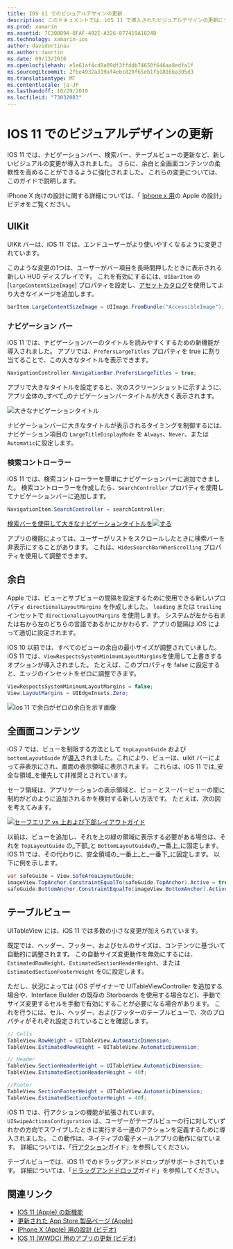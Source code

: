 ```yaml
---
title: IOS 11 でのビジュアルデザインの更新
description: このドキュメントでは、iOS 11 で導入されたビジュアルデザインの更新について説明します。 ナビゲーションバー、検索コントローラー、余白、全画面コンテンツ、およびテーブルビューの変更について説明します。
ms.prod: xamarin
ms.assetid: 7C300B94-0FAF-492E-A326-877419A1824B
ms.technology: xamarin-ios
author: davidortinau
ms.author: daortin
ms.date: 09/13/2016
ms.openlocfilehash: e5a61af4cd8a09df3ffddb74658f646aa8edfa1f
ms.sourcegitcommit: 2fbe4932a319af4ebc829f65eb1fb1816ba305d3
ms.translationtype: MT
ms.contentlocale: ja-JP
ms.lasthandoff: 10/29/2019
ms.locfileid: "73032083"
---
```

# <a name="visual-design-updates-in-ios-11"></a>IOS 11 でのビジュアルデザインの更新

IOS 11 では、ナビゲーションバー、検索バー、テーブルビューの更新など、新しいビジュアルの変更が導入されました。 さらに、余白と全画面コンテンツの柔軟性を高めることができるように強化されました。 これらの変更については、このガイドで説明します。 

IPhone X 向けの設計に関する詳細については、「 [Iphone x 用](https://developer.apple.com/videos/play/fall2017/801/)の Apple の設計」ビデオをご覧ください。

## <a name="uikit"></a>UIKit

UIKit バーは、iOS 11 では、エンドユーザーがより使いやすくなるように変更されています。

このような変更の1つは、ユーザーがバー項目を長時間押したときに表示される新しい HUD ディスプレイです。 これを有効にするには、`UIBarItem` の [`largeContentSizeImage`] プロパティを設定し、[アセットカタログ](~/ios/app-fundamentals/images-icons/displaying-an-image.md)を使用してより大きなイメージを追加します。

```csharp
barItem.LargeContentSizeImage = UIImage.FromBundle("AccessibleImage");
```

### <a name="navigation-bar"></a>ナビゲーション バー
iOS 11 では、ナビゲーションバーのタイトルを読みやすくするための新機能が導入されました。 アプリでは、`PrefersLargeTitles` プロパティを true に割り当てることで、この大きなタイトルを表示できます。

```csharp
NavigationController.NavigationBar.PrefersLargeTitles = true;
```

アプリで大きなタイトルを設定すると、次のスクリーンショットに示すように、アプリ全体の_すべて_のナビゲーションバータイトルが大きく表示されます。

![大きなナビゲーションタイトル](visual-design-images/image7.png)

ナビゲーションバーに大きなタイトルが表示されるタイミングを制御するには、ナビゲーション項目の `LargeTitleDisplayMode` を `Always`、`Never`、または `Automatic`に設定します。

### <a name="search-controller"></a>検索コントローラー

iOS 11 では、検索コントローラーを簡単にナビゲーションバーに追加できました。 検索コントローラーを作成したら、`SearchController` プロパティを使用してナビゲーションバーに追加します。

```csharp
NavigationItem.SearchController = searchController;
```

[検索バーを使用して大きなナビゲーションタイトルを![する](visual-design-images/image8-sml.png)](visual-design-images/image8-sml.png#lightbox)

アプリの機能によっては、ユーザーがリストをスクロールしたときに検索バーを非表示にすることがあります。 これは、`HidesSearchBarWhenScrolling` プロパティを使用して調整できます。

## <a name="margins"></a>余白

Apple では、ビューとサブビューの間隔を設定するために使用できる新しいプロパティ `directionalLayoutMargins` を作成しました。 `leading` または `trailing` インセットで `directionalLayoutMargins` を使用します。 システムが左から右または右から左のどちらの言語であるかにかかわらず、アプリの間隔は iOS によって適切に設定されます。

IOS 10 以前では、すべてのビューの余白の最小サイズが調整されていました。 iOS 11 では、`ViewRespectsSystemMinimumLayoutMargins`を使用して上書きするオプションが導入されました。 たとえば、このプロパティを false に設定すると、エッジのインセットをゼロに調整できます。

```csharp
ViewRespectsSystemMinimumLayoutMargins = false;
View.LayoutMargins = UIEdgeInsets.Zero;
```

![Ios 11 で余白がゼロの余白を示す画像](visual-design-images/image9.png)

<a name="fullscreen" />

## <a name="full-screen-content"></a>全画面コンテンツ

iOS 7 では、ビューを制限する方法として `topLayoutGuide` および `bottomLayoutGuide` が[導入](~/ios/platform/introduction-to-ios7/ios7-ui.md#fullscreen)されました。これにより、ビューは、uikit バーによって非表示にされ、画面の表示領域に表示されます。 これらは、iOS 11 では_安全な領域_を優先して非推奨とされています。

セーフ領域は、アプリケーションの表示領域と、ビューとスーパービューの間に制約がどのように追加されるかを検討する新しい方法です。 たとえば、次の図を考えてみます。

[![セーフエリア vs 上および下部レイアウトガイド](visual-design-images/image10-sml.png)](visual-design-images/image10.png#lightbox)

以前は、ビューを追加し、それを上の緑の領域に表示する必要がある場合は、それを `TopLayoutGuide` の_下部_と `BottomLayoutGuide`の_一番上_に固定します。 IOS 11 では、その代わりに、安全領域の_一番上_と_一番下_に固定します。 以下に例を示します。

```csharp
var safeGuide = View.SafeAreaLayoutGuide;
imageView.TopAnchor.ConstraintEqualTo(safeGuide.TopAnchor).Active = true;
safeGuide.BottomAnchor.ConstraintEqualTo(imageView.BottomAnchor).Active = true;
```

## <a name="table-view"></a>テーブルビュー

UITableView には、iOS 11 では多数の小さな変更が加えられています。

既定では、ヘッダー、フッター、およびセルのサイズは、コンテンツに基づいて自動的に調整されます。 この自動サイズ変更動作を無効にするには、`EstimatedRowHeight`、`EstimatedSectionHeaderHeight`、または `EstimatedSectionFooterHeight` を0に設定します。

ただし、状況によっては (iOS デザイナーで UITableViewController を追加する場合や、Interface Builder の既存の Storboards を使用する場合など)、手動でサイズ変更するセルを手動で有効にすることが必要になる場合があります。 これを行うには、セル、ヘッダー、およびフッターのテーブルビューで、次のプロパティがそれぞれ設定されていることを確認します。

```csharp
// Cells
TableView.RowHeight = UITableView.AutomaticDimension;
TableView.EstimatedRowHeight = UITableView.AutomaticDimension;

// Header
TableView.SectionHeaderHeight = UITableView.AutomaticDimension;
TableView.EstimatedSectionHeaderHeight = 40f;

//Footer
TableView.SectionFooterHeight = UITableView.AutomaticDimension;
TableView.EstimatedSectionFooterHeight = 40f;

```

iOS 11 では、行アクションの機能が拡張されています。 `UISwipeActionsConfiguration` は、ユーザーがテーブルビューの行に対していずれかの方向でスワイプしたときに実行する一連のアクションを定義するために導入されました。 この動作は、ネイティブの電子メールアプリの動作に似ています。 詳細については、「[行アクション](~/ios/user-interface/controls/tables/row-action.md)ガイド」を参照してください。

テーブルビューでは、iOS 11 でのドラッグアンドドロップがサポートされています。 詳細については、「[ドラッグアンドドロップ](~/ios/platform/introduction-to-ios11/drag-and-drop.md#uitableview)ガイド」を参照してください。

## <a name="related-links"></a>関連リンク

- [IOS 11 (Apple) の新機能](https://developer.apple.com/ios/)
- [更新された App Store 製品ページ (Apple)](https://developer.apple.com/app-store/product-page/)
- [IPhone X (Apple) 用の設計 (ビデオ)](https://developer.apple.com/videos/play/fall2017/801/)
- [IOS 11 (WWDC) 用のアプリの更新 (ビデオ)](https://developer.apple.com/videos/play/wwdc2017/204/)
